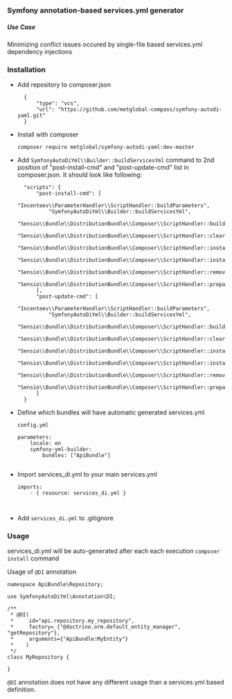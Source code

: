 ### Symfony annotation-based services.yml generator

##### Use Case
Minimizing conflict issues occured by single-file  based services.yml dependency injections
### Installation

- Add repository to composer.json

        {
            "type": "vcs",
            "url": "https://github.com/metglobal-compass/symfony-autodi-yaml.git"
        }
        
- Install with composer

   ```composer require metglobal/symfony-autodi-yaml:dev-master``` 
    

- Add ```SymfonyAutoDiYml\\Builder::buildServicesYml``` command to 2nd position of "post-install-cmd" and "post-update-cmd" list in composer.json. It should look like following:           
    
        "scripts": {
            "post-install-cmd": [
                "Incenteev\\ParameterHandler\\ScriptHandler::buildParameters",
                "SymfonyAutoDiYml\\Builder::buildServicesYml",
                "Sensio\\Bundle\\DistributionBundle\\Composer\\ScriptHandler::buildBootstrap",
                "Sensio\\Bundle\\DistributionBundle\\Composer\\ScriptHandler::clearCache",
                "Sensio\\Bundle\\DistributionBundle\\Composer\\ScriptHandler::installAssets",
                "Sensio\\Bundle\\DistributionBundle\\Composer\\ScriptHandler::installRequirementsFile",
                "Sensio\\Bundle\\DistributionBundle\\Composer\\ScriptHandler::removeSymfonyStandardFiles",
                "Sensio\\Bundle\\DistributionBundle\\Composer\\ScriptHandler::prepareDeploymentTarget"
            ],
            "post-update-cmd": [
                "Incenteev\\ParameterHandler\\ScriptHandler::buildParameters",
                "SymfonyAutoDiYml\\Builder::buildServicesYml",
                "Sensio\\Bundle\\DistributionBundle\\Composer\\ScriptHandler::buildBootstrap",
                "Sensio\\Bundle\\DistributionBundle\\Composer\\ScriptHandler::clearCache",
                "Sensio\\Bundle\\DistributionBundle\\Composer\\ScriptHandler::installAssets",
                "Sensio\\Bundle\\DistributionBundle\\Composer\\ScriptHandler::installRequirementsFile",
                "Sensio\\Bundle\\DistributionBundle\\Composer\\ScriptHandler::removeSymfonyStandardFiles",
                "Sensio\\Bundle\\DistributionBundle\\Composer\\ScriptHandler::prepareDeploymentTarget"
            ]
        }
        
        
- Define which bundles will have automatic generated services.yml

    `config.yml`
    `````
    parameters:
        locale: en
        symfony-yml-builder:
            bundles: ["ApiBundle"]
            

- Import services_di.yml to your main services.yml

    `````
    imports:
        - { resource: services_di.yml }
        
        
- Add `services_di.yml` to .gitignore

     
### Usage
services_di.yml will be auto-generated after each each execution `composer install` command

Usage of `@DI` annotation
````$xslt
namespace ApiBundle\Repository;

use SymfonyAutoDiYml\Annotation\DI;

/**
 * @DI(
 *     id="api.repository.my_repository",
 *     factory= {"@doctrine.orm.default_entity_manager", "getRepository"},
 *     arguments={"ApiBundle:MyEntity"}
 *    )
 */
class MyRepository {

}
````

`@DI` annotation does not have any different usage than a services.yml based definition.        